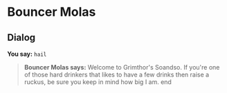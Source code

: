 # Bouncer Molas


## Dialog

**You say:** `hail`



>**Bouncer Molas says:** Welcome to Grimthor's Soandso. If you're one of those hard drinkers that likes to have a few drinks then raise a ruckus, be sure you keep in mind how big I am.
end
